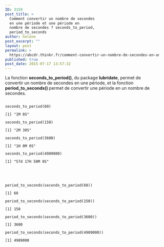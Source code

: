 ```yaml
---
ID: 3159
post_title: >
  Comment convertir un nombre de secondes
  en une période et une période en
  nombre de secondes ? seconds_to_period,
  period_to_seconds
author: helene
post_excerpt: ""
layout: post
permalink: >
  https://abcdr.thinkr.fr/comment-convertir-un-nombre-de-secondes-en-une-periode-et-une-periode-en-nombre-de-secondes-seconds_to_period-period_to_seconds/
published: true
post_date: 2015-07-17 13:57:32
---
```

<p>La fonction <b>seconds_to_period()</b>, du package <b>lubridate</b>, permet de convertir un nombre de secondes en une période, et la fonction<b> period_to_seconds() </b>permet de convertir une période en un nombre de secondes.</p><p> <pre><code><br />seconds_to_period(60)</p><p>[1] "1M 0S"</p><p>seconds_to_period(150)</p><p>[1] "2M 30S"</p><p>seconds_to_period(3600)</p><p>[1] "1H 0M 0S"</p><p>seconds_to_period(4989000)</p><p>[1] "57d 17H 50M 0S"</p><p> </p><p> </p><p>period_to_seconds(seconds_to_period(60))</p><p>[1] 60</p><p>period_to_seconds(seconds_to_period(150))</p><p>[1] 150</p><p>period_to_seconds(seconds_to_period(3600))</p><p>[1] 3600</p><p>period_to_seconds(seconds_to_period(4989000))</p><p>[1] 4989000</p><p></pre>   </p>